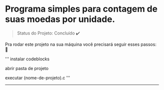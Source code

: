 # Programa simples para contagem de suas moedas por unidade.

> Status do Projeto: Concluído ✔️

Pra rodar este projeto na sua máquina você precisará seguir esses passos: 🚶

'''
instalar codeblocks

abrir pasta de projeto

executar (nome-de-projeto).c
'''

---------------------------------------------------------
